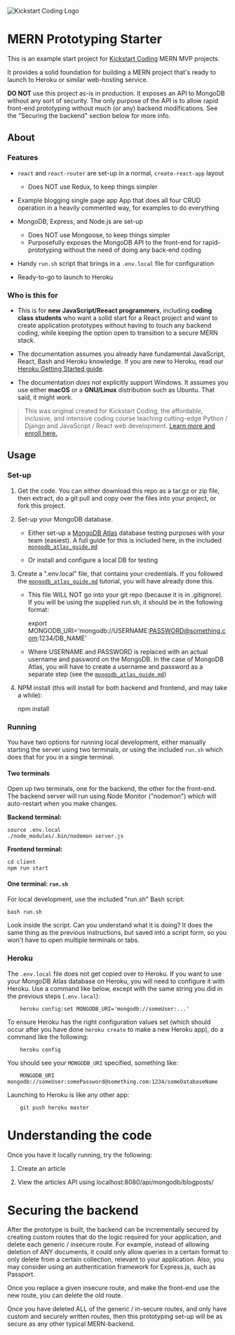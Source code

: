 ![Kickstart Coding Logo](./client/public/kickstart_coding_logo.png)

# MERN Prototyping Starter

This is an example start project for [Kickstart Coding](http://kickstartcoding.com/)
MERN MVP projects.

It provides a solid foundation for building a MERN project that's ready to
launch to Heroku or similar web-hosting service.

**DO NOT** use this project as-is in production. It exposes an API to MongoDB
without any sort of security. The only purpose of the API is to allow rapid
front-end prototyping without much (or any) backend modifications. See the
"Securing the backend" section below for more info.

## About

### Features

* `react` and `react-router` are set-up in a normal, `create-react-app` layout
    * Does NOT use Redux, to keep things simpler

* Example blogging single page app App that does all four CRUD operation in a
  heavily commented way, for examples to do everything

* MongoDB, Express, and Node.js are set-up
    * Does NOT use Mongoose, to keep things simpler
    * Purposefully exposes the MongoDB API to the front-end for
      rapid-prototyping without the need of doing any back-end coding

* Handy `run.sh` script that brings in a `.env.local` file for configuration

* Ready-to-go to launch to Heroku


### Who is this for

* This is for **new JavaScript/Reeact programmers**, including **coding class
  students** who want a solid start for a React project and want to create
  application prototypes without having to touch any backend coding, while
  keeping the option open to transition to a secure MERN stack.

* The documentation assumes you already have fundamental JavaScript, React, Bash
  and Heroku knowledge. If you are new to Heroku, read our [Heroku Getting
  Started guide](http://github.com/kickstartcoding/heroku-getting-started/).

* The documentation *does not* explicitly support Windows. It assumes you use
  either **macOS** or a **GNU/Linux** distribution such as Ubuntu. That said,
  it might work.

> This was original created for Kickstart Coding, the affordable,
> inclusive, and intensive coding course teaching cutting-edge Python /
> Django and JavaScript / React web development.
> [Learn more and enroll here.](http://kickstartcoding.com/?utm_source=github&utm_campaign=cheatsheets)

## Usage

### Set-up

1. Get the code. You can either download this repo as a tar.gz or zip file,
then extract, do a git pull and copy over the files into your project, or fork
this project.

2. Set-up your MongoDB database.

    - Either set-up a [MongoDB Atlas](https://cloud.mongodb.com) database
      testing purposes with your team (easiest). A full guide for this is
      included here, in the included
      [`mongodb_atlas_guide.md`](./mongodb_atlas_guide.md)

    - Or install and configure a local DB for testing

3. Create a ".env.local" file, that contains your credentials. If you followed
the [`mongodb_atlas_guide.md`](./mongodb_atlas_guide.md) tutorial, you will
have already done this.

    - This file WILL NOT go into your git repo (because it is in .gitignore).
      If you will be using the supplied run.sh, it should be in the following
      format:

        export MONGODB_URI='mongodb://USERNAME:PASSWORD@something.com:1234/DB_NAME'

    - Where USERNAME and PASSWORD is replaced with an actual username and
      password on the MongoDB. In the case of MongoDB Atlas, you will have to
      create a username and password as a separate step (see the
      [`mongodb_atlas_guide.md`](./mongodb_atlas_guide.md))

4. NPM install (this will install for both backend and frontend, and may take a
while):

    npm install


### Running

You have two options for running local development, either manually starting
the server using two terminals, or using the included `run.sh` which does that
for you in a single terminal.

#### Two terminals

Open up two terminals, one for the backend, the other for the front-end. The
backend server will run using Node Monitor ("nodemon") which will auto-restart
when you make changes.

**Backend terminal:**

    source .env.local
    ./node_modules/.bin/nodemon server.js

**Frontend terminal:**

    cd client
    npm run start



#### One terminal: `run.sh`

For local development, use the included "run.sh" Bash script:

    bash run.sh

Look inside the script. Can you understand what it is doing?  It does the same
thing as the previous instructions, but saved into a script form, so you won't
have to open multiple terminals or tabs.


### Heroku

The `.env.local` file does not get copied over to Heroku.  If you want to use
your MongoDB Atlas database on Heroku, you will need to configure it with
Heroku. Use a command like below, except with the same string you did in the
previous steps (`.env.local`):

        heroku config:set MONGODB_URI='mongodb://someUser:...'

To ensure Heroku has the right configuration values set (which should occur
after you have done `heroku create` to make a new Heroku app), do a command
like the following:

        heroku config

You should see your `MONGODB_URI` specified, something like:

        MONGODB_URI  mongodb://someUser:somePassword@something.com:1234/someDatabaseName 

Launching to Heroku is like any other app:

        git push heroku master


# Understanding the code

Once you have it locally running, try the following:

1. Create an article

2. View the articles API using localhost:8080/api/mongodb/blogposts/


# Securing the backend

After the prototype is built, the backend can be incrementally secured by
creating custom routes that do the logic required for your application, and
delete each generic / insecure route. For example, instead of allowing deletion
of ANY documents, it could only allow queries in a certain format to only
delete from a certain collection, relevant to your application. Also, you may
consider using an authentication framework for Express.js, such as Passport.

Once you replace a given insecure route, and make the front-end use the new
route, you can delete the old route.

Once you have deleted ALL of the generic / in-secure routes, and only have
custom and securely written routes, then this prototyping set-up will be as
secure as any other typical MERN-backend.


